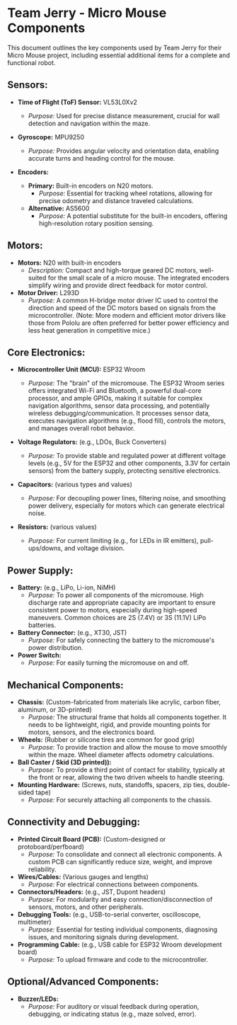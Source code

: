
# Team Jerry - Micro Mouse Components

This document outlines the key components used by Team Jerry for their Micro Mouse project, including essential additional items for a complete and functional robot.

## Sensors:

* **Time of Flight (ToF) Sensor:** VL53L0Xv2

  * *Purpose:* Used for precise distance measurement, crucial for wall detection and navigation within the maze.
* **Gyroscope:** MPU9250

  * *Purpose:* Provides angular velocity and orientation data, enabling accurate turns and heading control for the mouse.
* **Encoders:**

  * **Primary:** Built-in encoders on N20 motors.
    * *Purpose:* Essential for tracking wheel rotations, allowing for precise odometry and distance traveled calculations.
  * **Alternative:** AS5600
    * *Purpose:* A potential substitute for the built-in encoders, offering high-resolution rotary position sensing.

## Motors:

* **Motors:** N20 with built-in encoders
  * *Description:* Compact and high-torque geared DC motors, well-suited for the small scale of a micro mouse. The integrated encoders simplify wiring and provide direct feedback for motor control.
* **Motor Driver:** L293D
  * *Purpose:* A common H-bridge motor driver IC used to control the direction and speed of the DC motors based on signals from the microcontroller. (Note: More modern and efficient motor drivers like those from Pololu are often preferred for better power efficiency and less heat generation in competitive mice.)

## Core Electronics:

* **Microcontroller Unit (MCU):** ESP32 Wroom

  * *Purpose:* The "brain" of the micromouse. The ESP32 Wroom series offers integrated Wi-Fi and Bluetooth, a powerful dual-core processor, and ample GPIOs, making it suitable for complex navigation algorithms, sensor data processing, and potentially wireless debugging/communication. It processes sensor data, executes navigation algorithms (e.g., flood fill), controls the motors, and manages overall robot behavior.
* **Voltage Regulators:** (e.g., LDOs, Buck Converters)

  * *Purpose:* To provide stable and regulated power at different voltage levels (e.g., 5V for the ESP32 and other components, 3.3V for certain sensors) from the battery supply, protecting sensitive electronics.
* **Capacitors:** (various types and values)

  * *Purpose:* For decoupling power lines, filtering noise, and smoothing power delivery, especially for motors which can generate electrical noise.
* **Resistors:** (various values)

  * *Purpose:* For current limiting (e.g., for LEDs in IR emitters), pull-ups/downs, and voltage division.

## Power Supply:

* **Battery:** (e.g., LiPo, Li-ion, NiMH)
  * *Purpose:* To power all components of the micromouse. High discharge rate and appropriate capacity are important to ensure consistent power to motors, especially during high-speed maneuvers. Common choices are 2S (7.4V) or 3S (11.1V) LiPo batteries.
* **Battery Connector:** (e.g., XT30, JST)
  * *Purpose:* For safely connecting the battery to the micromouse's power distribution.
* **Power Switch:**
  * *Purpose:* For easily turning the micromouse on and off.

## Mechanical Components:

* **Chassis:** (Custom-fabricated from materials like acrylic, carbon fiber, aluminum, or 3D-printed)
  * *Purpose:* The structural frame that holds all components together. It needs to be lightweight, rigid, and provide mounting points for motors, sensors, and the electronics board.
* **Wheels:** (Rubber or silicone tires are common for good grip)
  * *Purpose:* To provide traction and allow the mouse to move smoothly within the maze. Wheel diameter affects odometry calculations.
* **Ball Caster / Skid (3D printed)):**
  * *Purpose:* To provide a third point of contact for stability, typically at the front or rear, allowing the two driven wheels to handle steering.
* **Mounting Hardware:** (Screws, nuts, standoffs, spacers, zip ties, double-sided tape)
  * *Purpose:* For securely attaching all components to the chassis.

## Connectivity and Debugging:

* **Printed Circuit Board (PCB):** (Custom-designed or protoboard/perfboard)
  * *Purpose:* To consolidate and connect all electronic components. A custom PCB can significantly reduce size, weight, and improve reliability.
* **Wires/Cables:** (Various gauges and lengths)
  * *Purpose:* For electrical connections between components.
* **Connectors/Headers:** (e.g., JST, Dupont headers)
  * *Purpose:* For modularity and easy connection/disconnection of sensors, motors, and other peripherals.
* **Debugging Tools:** (e.g., USB-to-serial converter, oscilloscope, multimeter)
  * *Purpose:* Essential for testing individual components, diagnosing issues, and monitoring signals during development.
* **Programming Cable:** (e.g., USB cable for ESP32 Wroom development board)
  * *Purpose:* To upload firmware and code to the microcontroller.

## Optional/Advanced Components:

* **Buzzer/LEDs:**
  * *Purpose:* For auditory or visual feedback during operation, debugging, or indicating status (e.g., maze solved, error).
